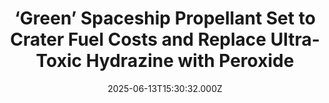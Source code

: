 ---
title: "‘Green’ Spaceship Propellant Set to Crater Fuel Costs and Replace Ultra-Toxic Hydrazine with Peroxide"
date: 2025-06-13T15:30:32.000Z
category: Human Kindness
externalLink: "https://www.goodnewsnetwork.org/green-spaceship-propellant-set-to-crater-fuel-costs-and-replace-ultra-toxic-hydrazine-with-peroxide/"
image: ""
excerpt: "A Spanish startup has successfully tested a new thruster for spacecraft that runs on a ‘green’ propellant to replace the ultra-toxic hydrazine commonly used in the industry. It uses hydrogen peroxide, and is then not only less toxic but also substantially less expensive to run. Arkadia Space, which invented the thruster system, celebrated an in-orbit […] The post ‘Green’ Spaceship…"
---